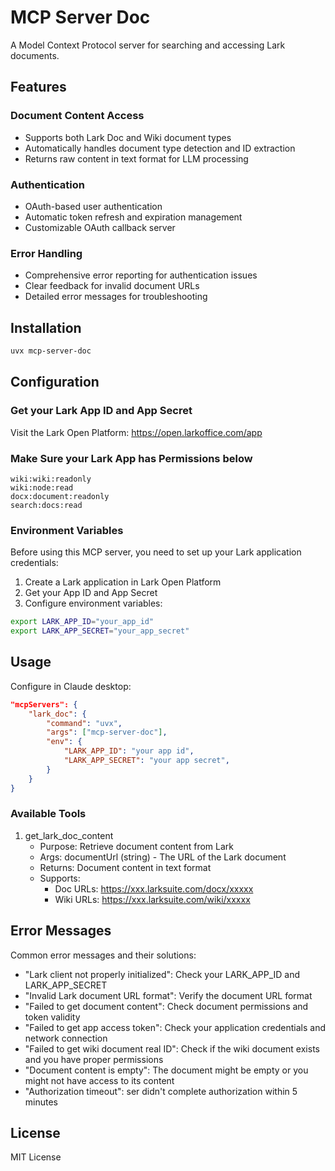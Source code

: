 # MCP Server Doc

A Model Context Protocol server for searching and accessing Lark documents.

## Features

### Document Content Access
- Supports both Lark Doc and Wiki document types
- Automatically handles document type detection and ID extraction
- Returns raw content in text format for LLM processing

### Authentication
- OAuth-based user authentication
- Automatic token refresh and expiration management
- Customizable OAuth callback server

### Error Handling
- Comprehensive error reporting for authentication issues
- Clear feedback for invalid document URLs
- Detailed error messages for troubleshooting

## Installation

```bash
uvx mcp-server-doc
```

## Configuration

### Get your Lark App ID and App Secret

Visit the Lark Open Platform: https://open.larkoffice.com/app

### Make Sure your Lark App has Permissions below
```
wiki:wiki:readonly
wiki:node:read
docx:document:readonly
search:docs:read
```

### Environment Variables

Before using this MCP server, you need to set up your Lark application credentials:

1. Create a Lark application in Lark Open Platform
2. Get your App ID and App Secret
3. Configure environment variables:

```bash
export LARK_APP_ID="your_app_id"
export LARK_APP_SECRET="your_app_secret"
 ```

## Usage

Configure in Claude desktop:

```json
"mcpServers": {
    "lark_doc": {
        "command": "uvx",
        "args": ["mcp-server-doc"],
        "env": {
            "LARK_APP_ID": "your app id",
            "LARK_APP_SECRET": "your app secret",
        }
    }
}
```

### Available Tools

1. get_lark_doc_content
   - Purpose: Retrieve document content from Lark
   - Args: documentUrl (string) - The URL of the Lark document
   - Returns: Document content in text format
   - Supports:
     - Doc URLs: https://xxx.larksuite.com/docx/xxxxx
     - Wiki URLs: https://xxx.larksuite.com/wiki/xxxxx


## Error Messages

Common error messages and their solutions:

- "Lark client not properly initialized": Check your LARK_APP_ID and LARK_APP_SECRET
- "Invalid Lark document URL format": Verify the document URL format
- "Failed to get document content": Check document permissions and token validity
- "Failed to get app access token": Check your application credentials and network connection
- "Failed to get wiki document real ID": Check if the wiki document exists and you have proper permissions
- "Document content is empty": The document might be empty or you might not have access to its content
- "Authorization timeout": ser didn't complete authorization within 5 minutes


## License

MIT License
